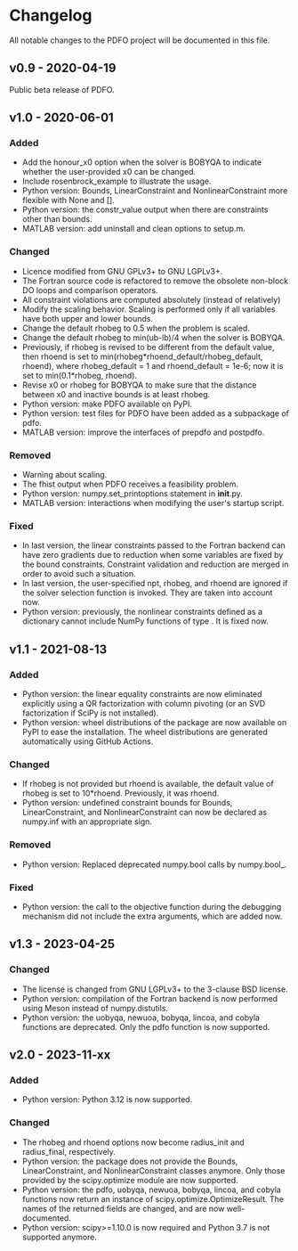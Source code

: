 # Changelog
All notable changes to the PDFO project will be documented in this file.

## v0.9 - 2020-04-19

Public beta release of PDFO.

## v1.0 - 2020-06-01

### Added
- Add the honour_x0 option when the solver is BOBYQA to indicate whether the user-provided x0 can be changed.
- Include rosenbrock_example to illustrate the usage.
- Python version: Bounds, LinearConstraint and NonlinearConstraint more flexible with None and [].
- Python version: the constr_value output when there are constraints other than bounds.
- MATLAB version: add uninstall and clean options to setup.m.

### Changed
- Licence modified from GNU GPLv3+ to GNU LGPLv3+.
- The Fortran source code is refactored to remove the obsolete non-block DO loops and comparison operators.
- All constraint violations are computed absolutely (instead of relatively)
- Modify the scaling behavior. Scaling is performed only if all variables have both upper and lower bounds.
- Change the default rhobeg to 0.5 when the problem is scaled.
- Change the default rhobeg to min(ub-lb)/4 when the solver is BOBYQA.
- Previously, if rhobeg is revised to be different from the default value, then rhoend is set to min(rhobeg\*rhoend_default/rhobeg_default, rhoend), where rhobeg_default = 1 and rhoend_default = 1e-6; now it is set to min(0.1\*rhobeg, rhoend).
- Revise x0 or rhobeg for BOBYQA to make sure that the distance between x0 and inactive bounds is at least rhobeg.
- Python version: make PDFO available on PyPI.
- Python version: test files for PDFO have been added as a subpackage of pdfo.
- MATLAB version: improve the interfaces of prepdfo and postpdfo.

### Removed
- Warning about scaling.
- The fhist output when PDFO receives a feasibility problem.
- Python version: numpy.set_printoptions statement in __init__.py.
- MATLAB version: interactions when modifying the user's startup script.

### Fixed
- In last version, the linear constraints passed to the Fortran backend can have zero gradients due to reduction when some variables are fixed by the bound constraints. Constraint validation and reduction are merged in order to avoid such a situation.
- In last version, the user-specified npt, rhobeg, and rhoend are ignored if the solver selection function is invoked. They are taken into account now.
- Python version: previously, the nonlinear constraints defined as a dictionary cannot include NumPy functions of type <ufunc>. It is fixed now.

## v1.1 - 2021-08-13

### Added
- Python version: the linear equality constraints are now eliminated explicitly using a QR factorization with column pivoting (or an SVD factorization if SciPy is not installed).
- Python version: wheel distributions of the package are now available on PyPI to ease the installation. The wheel distributions are generated automatically using GitHub Actions.

### Changed
- If rhobeg is not provided but rhoend is available, the default value of rhobeg is set to 10\*rhoend. Previously, it was rhoend.
- Python version: undefined constraint bounds for Bounds, LinearConstraint, and NonlinearConstraint can now be declared as numpy.inf with an appropriate sign.

### Removed
- Python version: Replaced deprecated numpy.bool calls by numpy.bool_.

### Fixed
- Python version: the call to the objective function during the debugging mechanism did not include the extra arguments, which are added now.

## v1.3 - 2023-04-25

### Changed
- The license is changed from GNU LGPLv3+ to the 3-clause BSD license.
- Python version: compilation of the Fortran backend is now performed using Meson instead of numpy.distutils.
- Python version: the uobyqa, newuoa, bobyqa, lincoa, and cobyla functions are deprecated. Only the pdfo function is now supported.

## v2.0 - 2023-11-xx

### Added
- Python version: Python 3.12 is now supported.

### Changed
- The rhobeg and rhoend options now become radius_init and radius_final, respectively.
- Python version: the package does not provide the Bounds, LinearConstraint, and NonlinearConstraint classes anymore. Only those provided by the scipy.optimize module are now supported.
- Python version: the pdfo, uobyqa, newuoa, bobyqa, lincoa, and cobyla functions now return an instance of scipy.optimize.OptimizeResult. The names of the returned fields are changed, and are now well-documented.
- Python version: scipy>=1.10.0 is now required and Python 3.7 is not supported anymore.